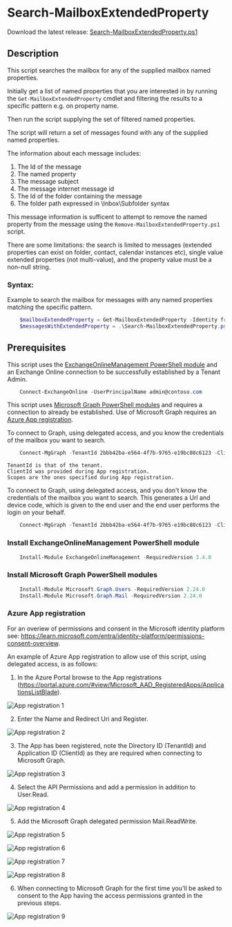 # Search-MailboxExtendedProperty

Download the latest release: [Search-MailboxExtendedProperty.ps1](https://github.com/microsoft/CSS-Exchange/releases/latest/download/Search-MailboxExtendedProperty.ps1)

## Description

This script searches the mailbox for any of the supplied mailbox named properties.

Initially get a list of named properties that you are interested in by running the `Get-MailboxExtendedProperty` cmdlet and filtering the results to a specific pattern e.g. on property name.

Then run the script supplying the set of filtered named properties.

The script will return a set of messages found with any of the supplied named properties.

The information about each message includes:
1. The Id of the message
2. The named property
3. The message subject
4. The message internet message id
5. The Id of the folder containing the message
6. The folder path expressed in \Inbox\Subfolder syntax

This message information is sufficent to attempt to remove the named property from the message using the `Remove-MailboxExtendedProperty.ps1` script.

There are some limitations: the search is limited to messages (extended properties can exist on folder, contact, calendar instances etc), single value extended properties (not multi-value), and the property value must be a non-null string.

### Syntax:

Example to search the mailbox for messages with any named properties matching the specific pattern.
```PowerShell
    $mailboxExtendedProperty = Get-MailboxExtendedProperty -Identity fred@contoso.com | Where-Object { $_.PropertyName -like '*Some Pattern*' }
    $messagesWithExtendedProperty = .\Search-MailboxExtendedProperty.ps1 -MailboxExtendedProperty $mailboxExtendedProperty
```

## Prerequisites

This script uses the [ExchangeOnlineManagement PowerShell module](#install-exchangeonlinemanagement-powershell-module) and an Exchange Online connection to be successfully established by a Tenant Admin.

```PowerShell
    Connect-ExchangeOnline -UserPrincipalName admin@contoso.com
```

This script uses [Microsoft Graph PowerShell modules](#install-microsoft-graph-powershell-modules) and requires a connection to already be established. Use of Microsoft Graph requires an [Azure App registration](#azure-app-registration).

To connect to Graph, using delegated access, and you know the credentials of the mailbox you want to search.

```PowerShell
    Connect-MgGraph -TenantId 2bbb42ba-e564-4f7b-9765-e19bc80c6123 -ClientId 8af900d8-db73-4918-81ef-3d35a873b6b2 -Scopes "user.read mail.readwrite"
```

    TenantId is that of the tenant.
    ClientId was provided during App registration.
    Scopes are the ones specified during App registration.

To connect to Graph, using delegated access, and you don't know the credentials of the mailbox you want to search. This generates a Url and device code, which is given to the end user and the end user performs the login on your behalf.

```PowerShell
    Connect-MgGraph -TenantId 2bbb42ba-e564-4f7b-9765-e19bc80c6123 -ClientId 8af900d8-db73-4918-81ef-3d35a873b6b2 -Scopes "user.read mail.readwrite" -UseDeviceCode
```

### Install ExchangeOnlineManagement PowerShell module

``` PowerShell
    Install-Module ExchangeOnlineManagement -RequiredVersion 3.4.0
```

### Install Microsoft Graph PowerShell modules

``` PowerShell
    Install-Module Microsoft.Graph.Users -RequiredVersion 2.24.0
    Install-Module Microsoft.Graph.Mail -RequiredVersion 2.24.0
```

### Azure App registration

For an overiew of permissions and consent in the Microsoft identity platform see: https://learn.microsoft.com/entra/identity-platform/permissions-consent-overview.

An example of Azure App registration to allow use of this script, using delegated access, is as follows:

1. In the Azure Portal browse to the App registrations (https://portal.azure.com/#view/Microsoft_AAD_RegisteredApps/ApplicationsListBlade).

![App registration 1](img/CreateAzureAppGraphApi1.png)

2. Enter the Name and Redirect Uri and Register.

![App registration 2](img/CreateAzureAppGraphApi2.png)

3. The App has been registered, note the Directory ID (TenantId) and Application ID (ClientId) as they are required when connecting to Microsoft Graph.

![App registration 3](img/CreateAzureAppGraphApi3.png)

4. Select the API Permissions and add a permission in addition to User.Read.

![App registration 4](img/CreateAzureAppGraphApi4.png)

5. Add the Microsoft Graph delegated permission Mail.ReadWrite.

![App registration 5](img/CreateAzureAppGraphApi5.png)

![App registration 6](img/CreateAzureAppGraphApi6.png)

![App registration 7](img/CreateAzureAppGraphApi7.png)

![App registration 8](img/CreateAzureAppGraphApi8.png)

6. When connecting to Microsoft Graph for the first time you'll be asked to consent to the App having the access permissions granted in the previous steps.

![App registration 9](img/CreateAzureAppGraphApi9.png)
